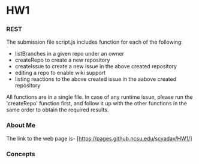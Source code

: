 # HW1


### REST  
The submission file script.js includes function for each of the following:  
* listBranches in a given repo under an owner  
* createRepo to create a new repository   
* createIssue to create a new issue in the above created repository   
* editing a repo to enable wiki support  
* listing reactions to the above created issue in the aabove created repository  

All functions are in a single file. In case of any runtime issue, please run the 'createRepo' function first, and follow it up with the other functions in the same order to obtain the required results.

###  About Me  
The link to the web page is-  [https://pages.github.ncsu.edu/scyadav/HW1/]

###  Concepts  
